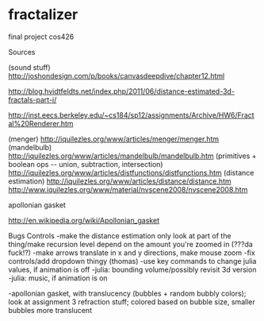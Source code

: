 # fractalizer
final project cos426


Sources

(sound stuff) http://joshondesign.com/p/books/canvasdeepdive/chapter12.html

http://blog.hvidtfeldts.net/index.php/2011/06/distance-estimated-3d-fractals-part-i/

http://inst.eecs.berkeley.edu/~cs184/sp12/assignments/Archive/HW6/Fractal%20Renderer.htm


(menger) http://iquilezles.org/www/articles/menger/menger.htm
(mandelbulb) http://iquilezles.org/www/articles/mandelbulb/mandelbulb.htm
(primitives + boolean ops -- union, subtraction, intersection) http://iquilezles.org/www/articles/distfunctions/distfunctions.htm
(distance estimation) http://iquilezles.org/www/articles/distance/distance.htm
http://www.iquilezles.org/www/material/nvscene2008/nvscene2008.htm

apollonian gasket

http://en.wikipedia.org/wiki/Apollonian_gasket

Bugs
Controls
	-make the distance estimation only look at part of the thing/make recursion level depend on the amount you're zoomed in (???da fuck!?)
	-make arrows translate in x and y directions, make mouse zoom
	-fix controls/add dropdown thingy (thomas)
	-use key commands to change julia values, if animation is off
-julia: bounding volume/possibly revisit 3d version
-julia: music, if animation is on

-apollonian gasket, with translucency (bubbles + random bubbly colors); look at assignment 3 refraction stuff; colored based on bubble size, smaller bubbles more translucent
